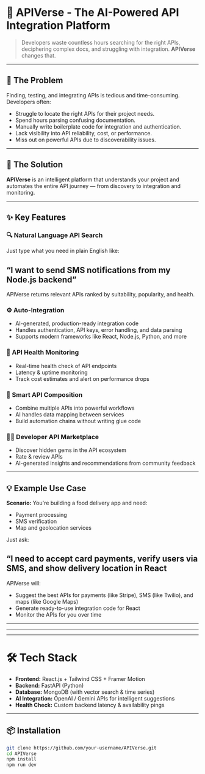 # 🤖 APIVerse - The AI-Powered API Integration Platform

> Developers waste countless hours searching for the right APIs, deciphering complex docs, and struggling with integration. **APIVerse** changes that.

---

## 🚀 The Problem

Finding, testing, and integrating APIs is tedious and time-consuming. Developers often:
- Struggle to locate the right APIs for their project needs.
- Spend hours parsing confusing documentation.
- Manually write boilerplate code for integration and authentication.
- Lack visibility into API reliability, cost, or performance.
- Miss out on powerful APIs due to discoverability issues.

---

## 🧠 The Solution

**APIVerse** is an intelligent platform that understands your project and automates the entire API journey — from discovery to integration and monitoring.

---

## ✨ Key Features

### 🔍 Natural Language API Search
Just type what you need in plain English like:

## “I want to send SMS notifications from my Node.js backend”

APIVerse returns relevant APIs ranked by suitability, popularity, and health.

### ⚙️ Auto-Integration
- AI-generated, production-ready integration code  
- Handles authentication, API keys, error handling, and data parsing  
- Supports modern frameworks like React, Node.js, Python, and more

### 🧪 API Health Monitoring
- Real-time health check of API endpoints  
- Latency & uptime monitoring  
- Track cost estimates and alert on performance drops

### 🔗 Smart API Composition
- Combine multiple APIs into powerful workflows  
- AI handles data mapping between services  
- Build automation chains without writing glue code

### 🧑‍💻 Developer API Marketplace
- Discover hidden gems in the API ecosystem  
- Rate & review APIs  
- AI-generated insights and recommendations from community feedback

---

## 💡 Example Use Case

**Scenario:** You're building a food delivery app and need:
- Payment processing  
- SMS verification  
- Map and geolocation services  

Just ask:

## “I need to accept card payments, verify users via SMS, and show delivery location in React

APIVerse will:
- Suggest the best APIs for payments (like Stripe), SMS (like Twilio), and maps (like Google Maps)  
- Generate ready-to-use integration code for React  
- Monitor the APIs for you over time

---
---
---

# 🛠️ Tech Stack

- **Frontend:** React.js + Tailwind CSS + Framer Motion  
- **Backend:** FastAPI (Python)  
- **Database:** MongoDB (with vector search & time series)  
- **AI Integration:** OpenAI / Gemini APIs for intelligent suggestions  
- **Health Check:** Custom backend latency & availability pings  

---

## 📦 Installation

```bash
git clone https://github.com/your-username/APIVerse.git
cd APIVerse
npm install
npm run dev